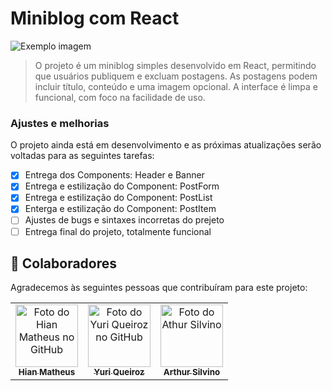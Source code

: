 # Miniblog com React
<img src="imagem.png" alt="Exemplo imagem">

> O projeto é um miniblog simples desenvolvido em React, permitindo que usuários publiquem e excluam postagens. As postagens podem incluir título, conteúdo e uma imagem opcional. A interface é limpa e funcional, com foco na facilidade de uso.

### Ajustes e melhorias

O projeto ainda está em desenvolvimento e as próximas atualizações serão voltadas para as seguintes tarefas:

- [x] Entrega dos Components: Header e Banner
- [x] Entrega e estilização do Component: PostForm
- [x] Entrega e estilização do Component: PostList
- [x] Enterga e estilização do Component: PostItem
- [ ] Ajustes de bugs e sintaxes incorretas do prejeto
- [ ] Entrega final do projeto, totalmente funcional

## 🤝 Colaboradores

Agradecemos às seguintes pessoas que contribuíram para este projeto:

<table>
  <tr>
    <td align="center">
      <a href="https://github.com/HianMaths" title="link para o perfil do github">
        <img src="https://avatars.githubusercontent.com/u/153470472?v=4" width="100px;" alt="Foto do Hian Matheus no GitHub"/><br>
        <sub>
          <b>Hian Matheus</b>
        </sub>
      </a>
    </td>
    <td align="center">
      <a href="https://github.com/Yuque7" title="link para o perfil do github">
        <img src="https://avatars.githubusercontent.com/u/103937617?v=4" width="100px;" alt="Foto do Yuri Queiroz no GitHub"/><br>
        <sub>
          <b>Yuri Queiroz</b>
        </sub>
      </a>
    </td>
    <td align="center">
      <a href="https://github.com/ArthurSilva902" title="link para o perfil do github">
        <img src="https://avatars.githubusercontent.com/u/180798363?v=4" width="100px;" alt="Foto do Athur Silvino"/><br>
        <sub>
          <b>Arthur Silvino</b>
        </sub>
      </a>
    </td>
  </tr>
</table>
